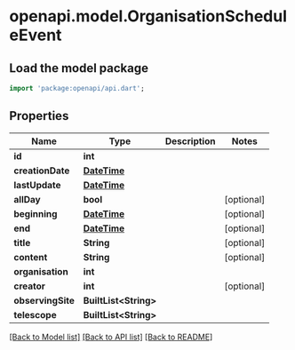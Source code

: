 # openapi.model.OrganisationScheduleEvent

## Load the model package
```dart
import 'package:openapi/api.dart';
```

## Properties
Name | Type | Description | Notes
------------ | ------------- | ------------- | -------------
**id** | **int** |  | 
**creationDate** | [**DateTime**](DateTime.md) |  | 
**lastUpdate** | [**DateTime**](DateTime.md) |  | 
**allDay** | **bool** |  | [optional] 
**beginning** | [**DateTime**](DateTime.md) |  | [optional] 
**end** | [**DateTime**](DateTime.md) |  | [optional] 
**title** | **String** |  | [optional] 
**content** | **String** |  | [optional] 
**organisation** | **int** |  | 
**creator** | **int** |  | [optional] 
**observingSite** | **BuiltList&lt;String&gt;** |  | 
**telescope** | **BuiltList&lt;String&gt;** |  | 

[[Back to Model list]](../README.md#documentation-for-models) [[Back to API list]](../README.md#documentation-for-api-endpoints) [[Back to README]](../README.md)


